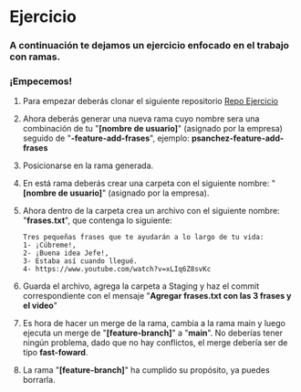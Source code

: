 # Ejercicio

### A continuación te dejamos un ejercicio enfocado en el trabajo con ramas.

### ¡Empecemos!

1. Para empezar deberás clonar el siguiente repositorio [Repo Ejercicio](https://github.com/primary-idtech/curso-git-ejercicio)

2. Ahora deberás generar una nueva rama cuyo nombre sera una combinación de tu "**[nombre de usuario]**" (asignado por la empresa) seguido de "**-feature-add-frases**", ejemplo: **psanchez-feature-add-frases**

3. Posicionarse en la rama generada.
4. En está rama deberás crear una carpeta con el siguiente nombre: "**[nombre de usuario]**" (asignado por la empresa).
5. Ahora dentro de la carpeta crea un archivo con el siguiente nombre: "**frases.txt**", que contenga lo siguiente:
    ```
    Tres pequeñas frases que te ayudarán a lo largo de tu vida:
    1- ¡Cúbreme!,
    2- ¡Buena idea Jefe!,
    3- Estaba así cuando llegué.
    4- https://www.youtube.com/watch?v=xLIq6Z8svKc
    ```

6. Guarda el archivo, agrega la carpeta a Staging y haz el commit correspondiente con el mensaje "**Agregar frases.txt con las 3 frases y el video**"
7. Es hora de hacer un merge de la rama, cambia a la rama main y luego ejecuta un merge de "**[feature-branch]**" a "**main**". No deberías tener ningún problema, dado que no hay conflictos, el merge debería ser de tipo **fast-foward**.
8. La rama "**[feature-branch]**" ha cumplido su propósito, ya puedes borrarla.
